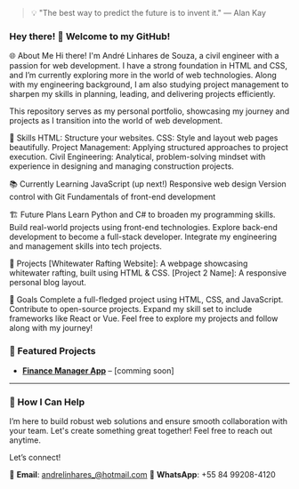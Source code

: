 

> 💡 "The best way to predict the future is to invent it." — Alan Kay


### Hey there! 👋 Welcome to my GitHub!

🌐 About Me
Hi there! I'm André Linhares de Souza, a civil engineer with a passion for web development. I have a strong foundation in HTML and CSS, and I’m currently exploring more in the world of web technologies. Along with my engineering background, I am also studying project management to sharpen my skills in planning, leading, and delivering projects efficiently.

This repository serves as my personal portfolio, showcasing my journey and projects as I transition into the world of web development.

🚀 Skills
HTML: Structure your websites.
CSS: Style and layout web pages beautifully.
Project Management: Applying structured approaches to project execution.
Civil Engineering: Analytical, problem-solving mindset with experience in designing and managing construction projects.


📚 Currently Learning
JavaScript (up next!)
Responsive web design
Version control with Git
Fundamentals of front-end development


🏗️ Future Plans
Learn Python and C# to broaden my programming skills.
Build real-world projects using front-end technologies.
Explore back-end development to become a full-stack developer.
Integrate my engineering and management skills into tech projects.


📂 Projects
[Whitewater Rafting Website]: A webpage showcasing whitewater rafting, built using HTML & CSS.
[Project 2 Name]: A responsive personal blog layout.


🎯 Goals
Complete a full-fledged project using HTML, CSS, and JavaScript.
Contribute to open-source projects.
Expand my skill set to include frameworks like React or Vue.
Feel free to explore my projects and follow along with my journey!

### 🌟 Featured Projects
- [**Finance Manager App**](#) – [comming soon]

---

### 🤝 How I Can Help

I’m here to build robust web solutions and ensure smooth collaboration with your team. Let's create something great together! Feel free to reach out anytime.



Let’s connect!

📧 **Email**: andrelinhares_@hotmail.com 
📱 **WhatsApp**: +55 84 99208-4120


<!--
**AndreLinhares-Dev/andrelinhares-dev** is a ✨ _special_ ✨ repository because its `README.md` (this file) appears on your GitHub profile.

Here are some ideas to get you started:

- 🔭 I’m currently working on ...
- 🌱 I’m currently learning ...
- 👯 I’m looking to collaborate on ...
- 🤔 I’m looking for help with ...
- 💬 Ask me about ...
- 📫 How to reach me: ...
- 😄 Pronouns: ...
- ⚡ Fun fact: ...
-->
